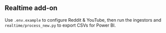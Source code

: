 

## Realtime add-on
Use `.env.example` to configure Reddit & YouTube, then run the ingestors and `realtime/process_new.py` to export CSVs for Power BI.

